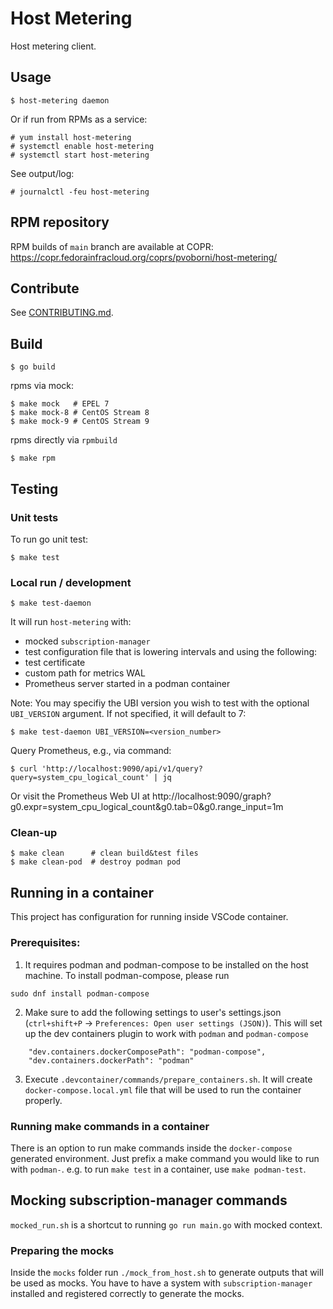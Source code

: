 # Host Metering

Host metering client.

## Usage

```
$ host-metering daemon
```

Or if run from RPMs as a service:

```
# yum install host-metering
# systemctl enable host-metering
# systemctl start host-metering
```

See output/log:

```
# journalctl -feu host-metering
```

## RPM repository

RPM builds of `main` branch are available at COPR:  https://copr.fedorainfracloud.org/coprs/pvoborni/host-metering/

## Contribute

See [CONTRIBUTING.md](CONTRIBUTING.md).

## Build

```
$ go build
```

rpms via mock:

```
$ make mock   # EPEL 7
$ make mock-8 # CentOS Stream 8
$ make mock-9 # CentOS Stream 9
```

rpms directly via `rpmbuild`

```
$ make rpm
```

## Testing

### Unit tests

To run go unit test:
```
$ make test
```

### Local run / development

```
$ make test-daemon
```

It will run `host-metering` with:
* mocked `subscription-manager`
* test configuration file that is lowering intervals and using the following:
* test certificate
* custom path for metrics WAL
* Prometheus server started in a podman container

Note: You may specifiy the UBI version you wish to test with the optional `UBI_VERSION` argument. If not specified, it will default to 7:

```
$ make test-daemon UBI_VERSION=<version_number>
```

Query Prometheus, e.g., via command:

```
$ curl 'http://localhost:9090/api/v1/query?query=system_cpu_logical_count' | jq
```

Or visit the Prometheus Web UI at http://localhost:9090/graph?g0.expr=system_cpu_logical_count&g0.tab=0&g0.range_input=1m

### Clean-up

```
$ make clean      # clean build&test files
$ make clean-pod  # destroy podman pod
```

## Running in a container
This project has configuration for running inside VSCode container.
### Prerequisites:
1. It requires podman and podman-compose to be installed on the host machine.
To install podman-compose, please run
```
sudo dnf install podman-compose
```
2. Make sure to add the following settings to user's settings.json (`ctrl+shift+P` -> `Preferences: Open user settings (JSON)`). This will set up the dev containers plugin to work with `podman` and `podman-compose`
```
    "dev.containers.dockerComposePath": "podman-compose",
    "dev.containers.dockerPath": "podman"
```
3. Execute `.devcontainer/commands/prepare_containers.sh`. It will create `docker-compose.local.yml` file that will be used to run the container properly.

### Running make commands in a container
There is an option to run make commands inside the `docker-compose` generated environment. Just prefix a make command you would like to run with `podman-`. e.g. to run `make test` in a container, use `make podman-test`.

## Mocking subscription-manager commands
`mocked_run.sh` is a shortcut to running `go run main.go` with  mocked context.

### Preparing the mocks
Inside the `mocks` folder run `./mock_from_host.sh` to generate outputs that will be used as mocks.
You have to have a system with `subscription-manager` installed and registered correctly to generate the mocks.

